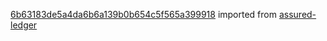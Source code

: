 [6b63183de5a4da6b6a139b0b654c5f565a399918](https://github.com/insolar/assured-ledger/commit/6b63183de5a4da6b6a139b0b654c5f565a399918) imported from [assured-ledger](https://github.com/insolar/assured-ledger)
